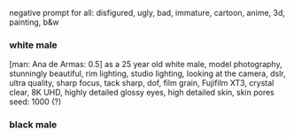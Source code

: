 negative prompt for all: disfigured, ugly, bad, immature, cartoon, anime, 3d, painting, b&w

### white male

[man: Ana de Armas: 0.5] as a 25 year old white male, model photography, stunningly beautiful, rim lighting, studio lighting, looking at the camera, dslr, ultra quality, sharp focus, tack sharp, dof, film grain, Fujifilm XT3, crystal clear, 8K UHD, highly detailed glossy eyes, high detailed skin, skin pores
seed: 1000 (?)

### black male
